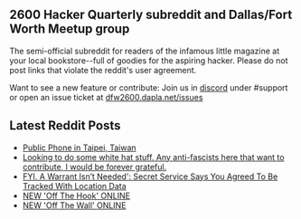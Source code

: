 ## 2600 Hacker Quarterly subreddit and Dallas/Fort Worth Meetup group
The semi-official subreddit for readers of the infamous little magazine at your local bookstore--full of goodies for the aspiring hacker. Please do not post links that violate the reddit's user agreement.

Want to see a new feature or contribute: 
Join us in [discord](https://dfw2600.dapla.net/chat) under #support or open an issue ticket at [dfw2600.dapla.net/issues](https://dfw2600.dapla.net/issues)

## Latest Reddit Posts
<!-- BLOG-POST-LIST:START -->
- [Public Phone in Taipei, Taiwan](https://www.reddit.com/r/2600/comments/1gskec2/public_phone_in_taipei_taiwan/)
- [Looking to do some white hat stuff. Any anti-fascists here that want to contribute, I would be forever grateful.](https://www.reddit.com/r/2600/comments/1gsc0e5/looking_to_do_some_white_hat_stuff_any/)
- [FYI. A Warrant Isn’t Needed': Secret Service Says You Agreed To Be Tracked With Location Data](https://www.reddit.com/r/2600/comments/1gr5cg3/fyi_a_warrant_isnt_needed_secret_service_says_you/)
- [NEW 'Off The Hook' ONLINE](https://2600.com/hook/13-11-2024)
- [NEW 'Off The Wall' ONLINE](https://2600.com/wall/12-11-2024)
<!-- BLOG-POST-LIST:END -->
